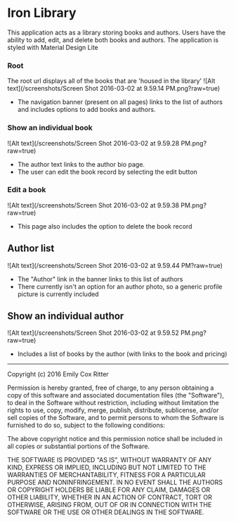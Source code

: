 # Iron Library

This application acts as a library storing books and authors. Users have the ability to add, edit, and delete both books and authors.
The application is styled with Material Design Lite

### Root
The root url displays all of the books that are 'housed in the library'
![Alt text](/screenshots/Screen Shot 2016-03-02 at 9.59.14 PM.png?raw=true)
* The navigation banner (present on all pages) links to the list of authors and includes options to add books and authors.

### Show an individual book

![Alt text](/screenshots/Screen Shot 2016-03-02 at 9.59.28 PM.png?raw=true)
* The author text links to the author bio page.
* The user can edit the book record by selecting the edit button


### Edit a book
![Alt text](/screenshots/Screen Shot 2016-03-02 at 9.59.38 PM.png?raw=true)
* This page also includes the option to delete the book record

## Author list
![Alt text](/screenshots/Screen Shot 2016-03-02 at 9.59.44 PM?raw=true)
* The "Author" link in the banner links to this list of authors
* There currently isn't an option for an author photo, so a generic profile picture is currently included

## Show an individual author
![Alt text](/screenshots/Screen Shot 2016-03-02 at 9.59.52 PM.png?raw=true)
* Includes a list of books by the author (with links to the book and pricing)




___
Copyright (c) 2016 Emily Cox Ritter

Permission is hereby granted, free of charge, to any person obtaining a copy
of this software and associated documentation files (the "Software"), to deal
in the Software without restriction, including without limitation the rights
to use, copy, modify, merge, publish, distribute, sublicense, and/or sell
copies of the Software, and to permit persons to whom the Software is
furnished to do so, subject to the following conditions:

The above copyright notice and this permission notice shall be included in all
copies or substantial portions of the Software.

THE SOFTWARE IS PROVIDED "AS IS", WITHOUT WARRANTY OF ANY KIND, EXPRESS OR
IMPLIED, INCLUDING BUT NOT LIMITED TO THE WARRANTIES OF MERCHANTABILITY,
FITNESS FOR A PARTICULAR PURPOSE AND NONINFRINGEMENT. IN NO EVENT SHALL THE
AUTHORS OR COPYRIGHT HOLDERS BE LIABLE FOR ANY CLAIM, DAMAGES OR OTHER
LIABILITY, WHETHER IN AN ACTION OF CONTRACT, TORT OR OTHERWISE, ARISING FROM,
OUT OF OR IN CONNECTION WITH THE SOFTWARE OR THE USE OR OTHER DEALINGS IN THE
SOFTWARE.
